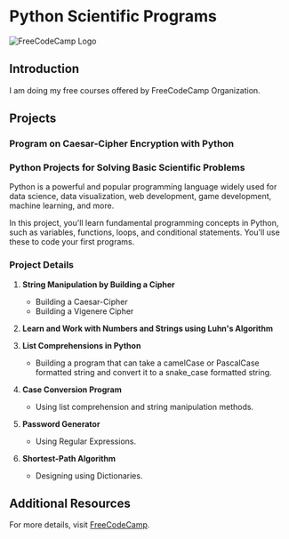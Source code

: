 # Python Scientific Programs

![FreeCodeCamp Logo](https://upload.wikimedia.org/wikipedia/commons/3/39/FreeCodeCamp_logo.png)

## Introduction

I am doing my free courses offered by FreeCodeCamp Organization.

## Projects

### Program on Caesar-Cipher Encryption with Python

### Python Projects for Solving Basic Scientific Problems

Python is a powerful and popular programming language widely used for data science, data visualization, web development, game development, machine learning, and more.

In this project, you'll learn fundamental programming concepts in Python, such as variables, functions, loops, and conditional statements. You'll use these to code your first programs.

### Project Details

1. **String Manipulation by Building a Cipher**
   - Building a Caesar-Cipher
   - Building a Vigenere Cipher

2. **Learn and Work with Numbers and Strings using Luhn's Algorithm**

3. **List Comprehensions in Python**
   - Building a program that can take a camelCase or PascalCase formatted string and convert it to a snake_case formatted string.

4. **Case Conversion Program**
   - Using list comprehension and string manipulation methods.

5. **Password Generator**
   - Using Regular Expressions.

6. **Shortest-Path Algorithm**
   - Designing using Dictionaries.

## Additional Resources

For more details, visit [FreeCodeCamp](https://www.freecodecamp.org/learn).
